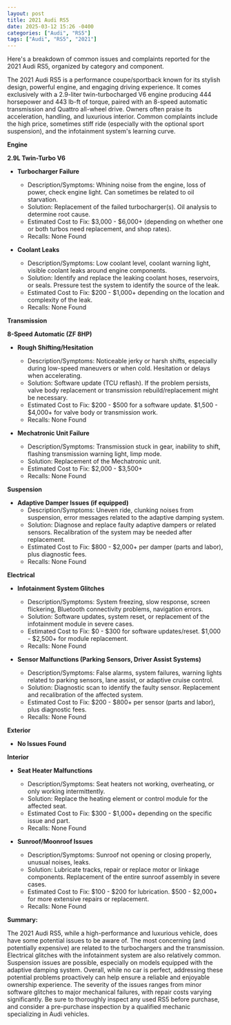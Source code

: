 ```yaml
---
layout: post
title: 2021 Audi RS5
date: 2025-03-12 15:26 -0400
categories: ["Audi", "RS5"]
tags: ["Audi", "RS5", "2021"]
---
```

Here's a breakdown of common issues and complaints reported for the 2021 Audi RS5, organized by category and component.

The 2021 Audi RS5 is a performance coupe/sportback known for its stylish design, powerful engine, and engaging driving experience. It comes exclusively with a 2.9-liter twin-turbocharged V6 engine producing 444 horsepower and 443 lb-ft of torque, paired with an 8-speed automatic transmission and Quattro all-wheel drive. Owners often praise its acceleration, handling, and luxurious interior. Common complaints include the high price, sometimes stiff ride (especially with the optional sport suspension), and the infotainment system's learning curve.

**Engine**

**2.9L Twin-Turbo V6**

*   **Turbocharger Failure**
    *   Description/Symptoms: Whining noise from the engine, loss of power, check engine light. Can sometimes be related to oil starvation.
    *   Solution: Replacement of the failed turbocharger(s). Oil analysis to determine root cause.
    *   Estimated Cost to Fix: $3,000 - $6,000+ (depending on whether one or both turbos need replacement, and shop rates).
    *   Recalls: None Found

*   **Coolant Leaks**
    *   Description/Symptoms: Low coolant level, coolant warning light, visible coolant leaks around engine components.
    *   Solution: Identify and replace the leaking coolant hoses, reservoirs, or seals. Pressure test the system to identify the source of the leak.
    *   Estimated Cost to Fix: $200 - $1,000+ depending on the location and complexity of the leak.
    *   Recalls: None Found

**Transmission**

**8-Speed Automatic (ZF 8HP)**

*   **Rough Shifting/Hesitation**
    *   Description/Symptoms: Noticeable jerky or harsh shifts, especially during low-speed maneuvers or when cold. Hesitation or delays when accelerating.
    *   Solution: Software update (TCU reflash). If the problem persists, valve body replacement or transmission rebuild/replacement might be necessary.
    *   Estimated Cost to Fix: $200 - $500 for a software update. $1,500 - $4,000+ for valve body or transmission work.
    *   Recalls: None Found

* **Mechatronic Unit Failure**
    * Description/Symptoms: Transmission stuck in gear, inability to shift, flashing transmission warning light, limp mode.
    * Solution: Replacement of the Mechatronic unit.
    * Estimated Cost to Fix: $2,000 - $3,500+
    * Recalls: None Found

**Suspension**

*   **Adaptive Damper Issues (if equipped)**
    *   Description/Symptoms: Uneven ride, clunking noises from suspension, error messages related to the adaptive damping system.
    *   Solution: Diagnose and replace faulty adaptive dampers or related sensors. Recalibration of the system may be needed after replacement.
    *   Estimated Cost to Fix: $800 - $2,000+ per damper (parts and labor), plus diagnostic fees.
    *   Recalls: None Found

**Electrical**

*   **Infotainment System Glitches**
    *   Description/Symptoms: System freezing, slow response, screen flickering, Bluetooth connectivity problems, navigation errors.
    *   Solution: Software updates, system reset, or replacement of the infotainment module in severe cases.
    *   Estimated Cost to Fix: $0 - $300 for software updates/reset. $1,000 - $2,500+ for module replacement.
    *   Recalls: None Found

*   **Sensor Malfunctions (Parking Sensors, Driver Assist Systems)**
    *   Description/Symptoms: False alarms, system failures, warning lights related to parking sensors, lane assist, or adaptive cruise control.
    *   Solution: Diagnostic scan to identify the faulty sensor. Replacement and recalibration of the affected system.
    *   Estimated Cost to Fix: $200 - $800+ per sensor (parts and labor), plus diagnostic fees.
    *   Recalls: None Found

**Exterior**

*   **No Issues Found**

**Interior**

*   **Seat Heater Malfunctions**
    *   Description/Symptoms: Seat heaters not working, overheating, or only working intermittently.
    *   Solution: Replace the heating element or control module for the affected seat.
    *   Estimated Cost to Fix: $300 - $1,000+ depending on the specific issue and part.
    *   Recalls: None Found

*   **Sunroof/Moonroof Issues**
    *   Description/Symptoms: Sunroof not opening or closing properly, unusual noises, leaks.
    *   Solution: Lubricate tracks, repair or replace motor or linkage components. Replacement of the entire sunroof assembly in severe cases.
    *   Estimated Cost to Fix: $100 - $200 for lubrication. $500 - $2,000+ for more extensive repairs or replacement.
    *   Recalls: None Found

**Summary:**

The 2021 Audi RS5, while a high-performance and luxurious vehicle, does have some potential issues to be aware of. The most concerning (and potentially expensive) are related to the turbochargers and the transmission. Electrical glitches with the infotainment system are also relatively common. Suspension issues are possible, especially on models equipped with the adaptive damping system. Overall, while no car is perfect, addressing these potential problems proactively can help ensure a reliable and enjoyable ownership experience. The severity of the issues ranges from minor software glitches to major mechanical failures, with repair costs varying significantly. Be sure to thoroughly inspect any used RS5 before purchase, and consider a pre-purchase inspection by a qualified mechanic specializing in Audi vehicles.

